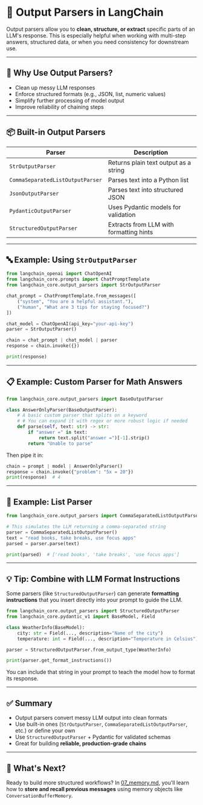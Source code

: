 # 🧹 Output Parsers in LangChain

Output parsers allow you to **clean, structure, or extract** specific parts of an LLM's response. This is especially helpful when working with multi-step answers, structured data, or when you need consistency for downstream use.

---

## 🎯 Why Use Output Parsers?

- Clean up messy LLM responses
- Enforce structured formats (e.g., JSON, list, numeric values)
- Simplify further processing of model output
- Improve reliability of chaining steps

---

## 📦 Built-in Output Parsers

| Parser                           | Description                             |
| -------------------------------- | --------------------------------------- |
| `StrOutputParser`                | Returns plain text output as a string   |
| `CommaSeparatedListOutputParser` | Parses text into a Python list          |
| `JsonOutputParser`               | Parses text into structured JSON        |
| `PydanticOutputParser`           | Uses Pydantic models for validation     |
| `StructuredOutputParser`         | Extracts from LLM with formatting hints |

---

## 🔤 Example: Using `StrOutputParser`

```python
from langchain_openai import ChatOpenAI
from langchain_core.prompts import ChatPromptTemplate
from langchain_core.output_parsers import StrOutputParser

chat_prompt = ChatPromptTemplate.from_messages([
    ("system", "You are a helpful assistant."),
    ("human", "What are 3 tips for staying focused?")
])

chat_model = ChatOpenAI(api_key="your-api-key")
parser = StrOutputParser()

chain = chat_prompt | chat_model | parser
response = chain.invoke({})

print(response)
```

---

## 📋 Example: Custom Parser for Math Answers

```python
from langchain_core.output_parsers import BaseOutputParser

class AnswerOnlyParser(BaseOutputParser):
    # A basic custom parser that splits on a keyword
    # # You can expand it with regex or more robust logic if needed
    def parse(self, text: str) -> str:
        if "answer =" in text:
            return text.split("answer =")[-1].strip()
        return "Unable to parse"
```

Then pipe it in:

```python
chain = prompt | model | AnswerOnlyParser()
response = chain.invoke({"problem": "5x = 20"})
print(response)  # 4
```

---

## 🔄 Example: List Parser

```python
from langchain_core.output_parsers import CommaSeparatedListOutputParser

# This simulates the LLM returning a comma-separated string
parser = CommaSeparatedListOutputParser()
text = "read books, take breaks, use focus apps"
parsed = parser.parse(text)

print(parsed)  # ['read books', 'take breaks', 'use focus apps']
```

---

## 💡 Tip: Combine with LLM Format Instructions

Some parsers (like `StructuredOutputParser`) can generate **formatting instructions** that you insert directly into your prompt to guide the LLM.

```python
from langchain_core.output_parsers import StructuredOutputParser
from langchain_core.pydantic_v1 import BaseModel, Field

class WeatherInfo(BaseModel):
    city: str = Field(..., description="Name of the city")
    temperature: int = Field(..., description="Temperature in Celsius")

parser = StructuredOutputParser.from_output_type(WeatherInfo)

print(parser.get_format_instructions())
```

You can include that string in your prompt to teach the model how to format its response.

---

## ✅ Summary

- Output parsers convert messy LLM output into clean formats
- Use built-in ones (`StrOutputParser`, `CommaSeparatedListOutputParser`, etc.) or define your own
- Use `StructuredOutputParser` + Pydantic for validated schemas
- Great for building **reliable, production-grade chains**

---

## 🧭 What's Next?

Ready to build more structured workflows? In [07_memory.md](./07_memory.md), you'll learn how to **store and recall previous messages** using memory objects like `ConversationBufferMemory`.
